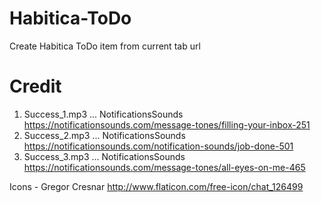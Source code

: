 # Habitica-ToDo
Create Habitica ToDo item from current tab url


# Credit

1. Success_1.mp3
... NotificationsSounds https://notificationsounds.com/message-tones/filling-your-inbox-251
2. Success_2.mp3
... NotificationsSounds https://notificationsounds.com/notification-sounds/job-done-501
3. Success_3.mp3
... NotificationsSounds https://notificationsounds.com/message-tones/all-eyes-on-me-465

Icons - Gregor Cresnar
http://www.flaticon.com/free-icon/chat_126499
